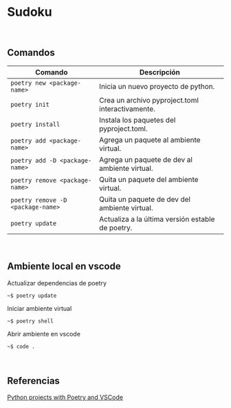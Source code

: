 # Sudoku

<br>

## Comandos

| Comando                           | Descripción                                           |
|-----------------------------------|-------------------------------------------------------|
| `poetry new <package-name>`       | Inicia un nuevo proyecto de python.                   |
| `poetry init`                     | Crea un archivo pyproject.toml interactivamente.      |
| `poetry install`                  | Instala los paquetes del pyproject.toml.              |
| `poetry add <package-name>`       | Agrega un paquete al ambiente virtual.                |
| `poetry add -D <package-name>`    | Agrega un paquete de dev al ambiente virtual.         |
| `poetry remove <package-name>`    | Quita un paquete del ambiente virtual.                |
| `poetry remove -D <package-name>` | Quita un paquete de dev del ambiente virtual.         |
| `poetry update`                   | Actualiza a la última versión estable de poetry.      |

<br>

## Ambiente local en vscode

Actualizar dependencias de poetry

```
~$ poetry update
```

Iniciar ambiente virtual

```
~$ poetry shell
```

Abrir ambiente en vscode

```
~$ code .
```

<br>

## Referencias 

[Python projects with Poetry and VSCode](https://www.pythoncheatsheet.org/blog/python-projects-with-poetry-and-vscode-part-1)